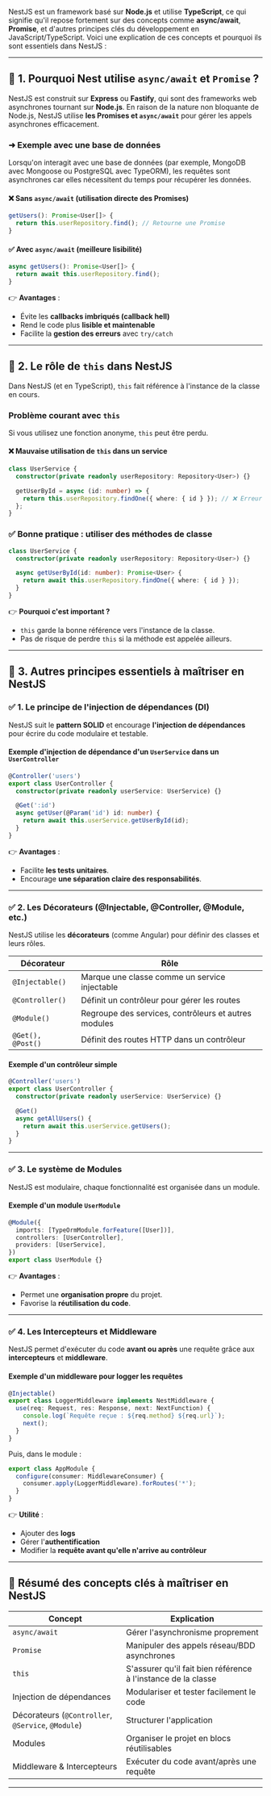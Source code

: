 NestJS est un framework basé sur **Node.js** et utilise **TypeScript**, ce qui signifie qu'il repose fortement sur des concepts comme **async/await**, **Promise**, 
et d'autres principes clés du développement en JavaScript/TypeScript. Voici une explication de ces concepts et pourquoi ils sont essentiels dans NestJS :

---

## 🔹 1. **Pourquoi Nest utilise `async/await` et `Promise` ?**
NestJS est construit sur **Express** ou **Fastify**, qui sont des frameworks web asynchrones tournant sur **Node.js**. 
En raison de la nature non bloquante de Node.js, NestJS utilise **les Promises et `async/await`** pour gérer les appels asynchrones efficacement.

### ➜ **Exemple avec une base de données**
Lorsqu'on interagit avec une base de données (par exemple, MongoDB avec Mongoose ou PostgreSQL avec TypeORM), les requêtes sont asynchrones car 
elles nécessitent du temps pour récupérer les données.

#### ❌ **Sans `async/await` (utilisation directe des Promises)**
```ts
getUsers(): Promise<User[]> {
  return this.userRepository.find(); // Retourne une Promise
}
```

#### ✅ **Avec `async/await` (meilleure lisibilité)**
```ts
async getUsers(): Promise<User[]> {
  return await this.userRepository.find();
}
```
👉 **Avantages** :
- Évite les **callbacks imbriqués (callback hell)**
- Rend le code plus **lisible et maintenable**
- Facilite la **gestion des erreurs** avec `try/catch`

---

## 🔹 2. **Le rôle de `this` dans NestJS**
Dans NestJS (et en TypeScript), `this` fait référence à l'instance de la classe en cours.

### **Problème courant avec `this`**
Si vous utilisez une fonction anonyme, `this` peut être perdu.

#### ❌ **Mauvaise utilisation de `this` dans un service**
```ts
class UserService {
  constructor(private readonly userRepository: Repository<User>) {}

  getUserById = async (id: number) => {
    return this.userRepository.findOne({ where: { id } }); // ❌ Erreur potentielle sur `this.userRepository`
  };
}
```
### ✅ **Bonne pratique : utiliser des méthodes de classe**
```ts
class UserService {
  constructor(private readonly userRepository: Repository<User>) {}

  async getUserById(id: number): Promise<User> {
    return await this.userRepository.findOne({ where: { id } });
  }
}
```
👉 **Pourquoi c'est important ?**
- `this` garde la bonne référence vers l'instance de la classe.
- Pas de risque de perdre `this` si la méthode est appelée ailleurs.

---

## 🔹 3. **Autres principes essentiels à maîtriser en NestJS**

### ✅ **1. Le principe de l'injection de dépendances (DI)**
NestJS suit le **pattern SOLID** et encourage **l'injection de dépendances** pour écrire du code modulaire et testable.

#### **Exemple d'injection de dépendance d'un `UserService` dans un `UserController`**
```ts
@Controller('users')
export class UserController {
  constructor(private readonly userService: UserService) {}

  @Get(':id')
  async getUser(@Param('id') id: number) {
    return await this.userService.getUserById(id);
  }
}
```
👉 **Avantages** :
- Facilite **les tests unitaires**.
- Encourage **une séparation claire des responsabilités**.

---

### ✅ **2. Les Décorateurs (@Injectable, @Controller, @Module, etc.)**
NestJS utilise les **décorateurs** (comme Angular) pour définir des classes et leurs rôles.

| Décorateur       | Rôle |
|-----------------|------|
| `@Injectable()` | Marque une classe comme un service injectable |
| `@Controller()` | Définit un contrôleur pour gérer les routes |
| `@Module()` | Regroupe des services, contrôleurs et autres modules |
| `@Get(), @Post()` | Définit des routes HTTP dans un contrôleur |

#### **Exemple d'un contrôleur simple**
```ts
@Controller('users')
export class UserController {
  constructor(private readonly userService: UserService) {}

  @Get()
  async getAllUsers() {
    return await this.userService.getUsers();
  }
}
```

---

### ✅ **3. Le système de Modules**
NestJS est modulaire, chaque fonctionnalité est organisée dans un module.

#### **Exemple d'un module `UserModule`**
```ts
@Module({
  imports: [TypeOrmModule.forFeature([User])],
  controllers: [UserController],
  providers: [UserService],
})
export class UserModule {}
```
👉 **Avantages** :
- Permet une **organisation propre** du projet.
- Favorise la **réutilisation du code**.

---

### ✅ **4. Les Intercepteurs et Middleware**
NestJS permet d'exécuter du code **avant ou après** une requête grâce aux **intercepteurs** et **middleware**.

#### **Exemple d'un middleware pour logger les requêtes**
```ts
@Injectable()
export class LoggerMiddleware implements NestMiddleware {
  use(req: Request, res: Response, next: NextFunction) {
    console.log(`Requête reçue : ${req.method} ${req.url}`);
    next();
  }
}
```
Puis, dans le module :
```ts
export class AppModule {
  configure(consumer: MiddlewareConsumer) {
    consumer.apply(LoggerMiddleware).forRoutes('*');
  }
}
```
👉 **Utilité** :
- Ajouter des **logs**
- Gérer l'**authentification**
- Modifier la **requête avant qu'elle n'arrive au contrôleur**

---

## 🎯 **Résumé des concepts clés à maîtriser en NestJS**
| Concept | Explication |
|---------|------------|
| `async/await` | Gérer l'asynchronisme proprement |
| `Promise` | Manipuler des appels réseau/BDD asynchrones |
| `this` | S'assurer qu'il fait bien référence à l'instance de la classe |
| Injection de dépendances | Modulariser et tester facilement le code |
| Décorateurs (`@Controller`, `@Service`, `@Module`) | Structurer l'application |
| Modules | Organiser le projet en blocs réutilisables |
| Middleware & Intercepteurs | Exécuter du code avant/après une requête |

---
